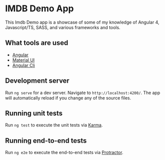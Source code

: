 # IMDB Demo App

This Imdb Demo app is a showcase of some of my knowledge of Angular 4, Javascript/TS, SASS, and various frameworks and tools. 

## What tools are used

* [Angular](https://angular.io/)
* [Material UI](https://www.npmjs.com/package/material-ui)
* [Angular Cli](https://github.com/angular/angular-cli)

## Development server

Run `ng serve` for a dev server. Navigate to `http://localhost:4200/`. The app will automatically reload if you change any of the source files.

## Running unit tests

Run `ng test` to execute the unit tests via [Karma](https://karma-runner.github.io).

## Running end-to-end tests

Run `ng e2e` to execute the end-to-end tests via [Protractor](http://www.protractortest.org/).
